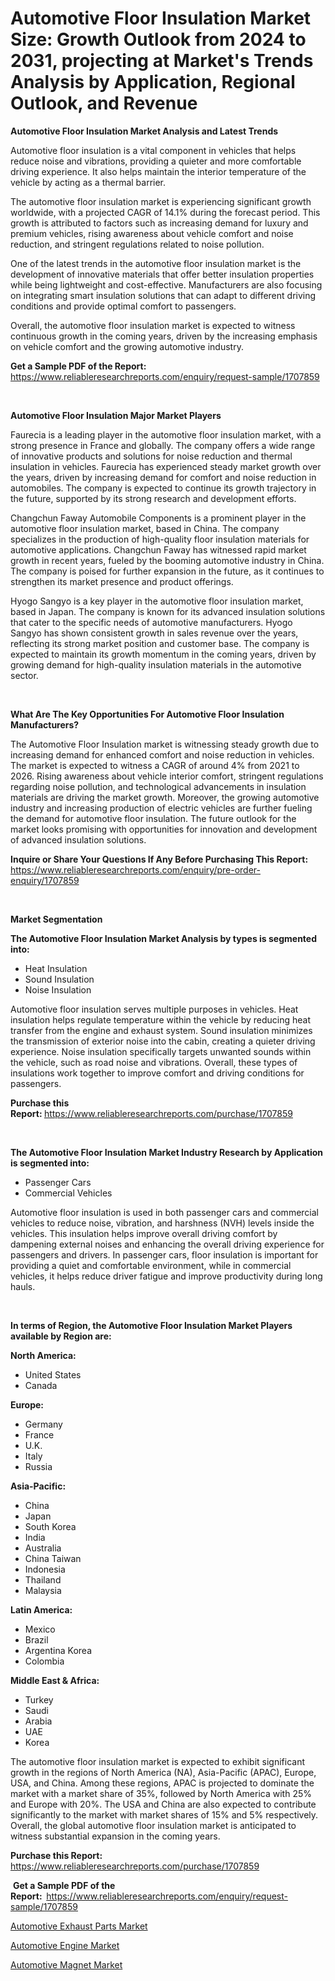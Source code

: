 <p><h1>Automotive Floor Insulation Market Size: Growth Outlook from 2024 to 2031, projecting at Market's Trends Analysis by Application, Regional Outlook, and Revenue</h1></p><p><strong>Automotive Floor Insulation Market Analysis and Latest Trends</strong></p>
<p><p>Automotive floor insulation is a vital component in vehicles that helps reduce noise and vibrations, providing a quieter and more comfortable driving experience. It also helps maintain the interior temperature of the vehicle by acting as a thermal barrier.</p><p>The automotive floor insulation market is experiencing significant growth worldwide, with a projected CAGR of 14.1% during the forecast period. This growth is attributed to factors such as increasing demand for luxury and premium vehicles, rising awareness about vehicle comfort and noise reduction, and stringent regulations related to noise pollution. </p><p>One of the latest trends in the automotive floor insulation market is the development of innovative materials that offer better insulation properties while being lightweight and cost-effective. Manufacturers are also focusing on integrating smart insulation solutions that can adapt to different driving conditions and provide optimal comfort to passengers.</p><p>Overall, the automotive floor insulation market is expected to witness continuous growth in the coming years, driven by the increasing emphasis on vehicle comfort and the growing automotive industry.</p></p>
<p><strong>Get a Sample PDF of the Report:&nbsp;</strong> <a href="https://www.reliableresearchreports.com/enquiry/request-sample/1707859">https://www.reliableresearchreports.com/enquiry/request-sample/1707859</a></p>
<p>&nbsp;</p>
<p><strong>Automotive Floor Insulation Major Market Players</strong></p>
<p><p>Faurecia is a leading player in the automotive floor insulation market, with a strong presence in France and globally. The company offers a wide range of innovative products and solutions for noise reduction and thermal insulation in vehicles. Faurecia has experienced steady market growth over the years, driven by increasing demand for comfort and noise reduction in automobiles. The company is expected to continue its growth trajectory in the future, supported by its strong research and development efforts.</p><p>Changchun Faway Automobile Components is a prominent player in the automotive floor insulation market, based in China. The company specializes in the production of high-quality floor insulation materials for automotive applications. Changchun Faway has witnessed rapid market growth in recent years, fueled by the booming automotive industry in China. The company is poised for further expansion in the future, as it continues to strengthen its market presence and product offerings.</p><p>Hyogo Sangyo is a key player in the automotive floor insulation market, based in Japan. The company is known for its advanced insulation solutions that cater to the specific needs of automotive manufacturers. Hyogo Sangyo has shown consistent growth in sales revenue over the years, reflecting its strong market position and customer base. The company is expected to maintain its growth momentum in the coming years, driven by growing demand for high-quality insulation materials in the automotive sector.</p></p>
<p>&nbsp;</p>
<p><strong>What Are The Key Opportunities For Automotive Floor Insulation Manufacturers?</strong></p>
<p><p>The Automotive Floor Insulation market is witnessing steady growth due to increasing demand for enhanced comfort and noise reduction in vehicles. The market is expected to witness a CAGR of around 4% from 2021 to 2026. Rising awareness about vehicle interior comfort, stringent regulations regarding noise pollution, and technological advancements in insulation materials are driving the market growth. Moreover, the growing automotive industry and increasing production of electric vehicles are further fueling the demand for automotive floor insulation. The future outlook for the market looks promising with opportunities for innovation and development of advanced insulation solutions.</p></p>
<p><strong>Inquire or Share Your Questions If Any Before Purchasing This Report:</strong> <a href="https://www.reliableresearchreports.com/enquiry/pre-order-enquiry/1707859">https://www.reliableresearchreports.com/enquiry/pre-order-enquiry/1707859</a></p>
<p>&nbsp;</p>
<p><strong>Market Segmentation</strong></p>
<p><strong>The Automotive Floor Insulation Market Analysis by types is segmented into:</strong></p>
<p><ul><li>Heat Insulation</li><li>Sound Insulation</li><li>Noise Insulation</li></ul></p>
<p><p>Automotive floor insulation serves multiple purposes in vehicles. Heat insulation helps regulate temperature within the vehicle by reducing heat transfer from the engine and exhaust system. Sound insulation minimizes the transmission of exterior noise into the cabin, creating a quieter driving experience. Noise insulation specifically targets unwanted sounds within the vehicle, such as road noise and vibrations. Overall, these types of insulations work together to improve comfort and driving conditions for passengers.</p></p>
<p><strong>Purchase this Report:&nbsp;</strong><a href="https://www.reliableresearchreports.com/purchase/1707859">https://www.reliableresearchreports.com/purchase/1707859</a></p>
<p>&nbsp;</p>
<p><strong>The Automotive Floor Insulation Market Industry Research by Application is segmented into:</strong></p>
<p><ul><li>Passenger Cars</li><li>Commercial Vehicles</li></ul></p>
<p><p>Automotive floor insulation is used in both passenger cars and commercial vehicles to reduce noise, vibration, and harshness (NVH) levels inside the vehicles. This insulation helps improve overall driving comfort by dampening external noises and enhancing the overall driving experience for passengers and drivers. In passenger cars, floor insulation is important for providing a quiet and comfortable environment, while in commercial vehicles, it helps reduce driver fatigue and improve productivity during long hauls.</p></p>
<p>&nbsp;</p>
<p><strong>In terms of Region, the Automotive Floor Insulation Market Players available by Region are:</strong></p>
<p>
    <p> <strong> North America: </strong>
        <ul>
            <li>United States</li>
            <li>Canada</li>
        </ul>
        </p> 
    <p> <strong> Europe: </strong>
        <ul>
            <li>Germany</li>
            <li>France</li>
            <li>U.K.</li>
            <li>Italy</li>
            <li>Russia</li>
        </ul>
        </p> 
    <p> <strong> Asia-Pacific: </strong>
        <ul>
            <li>China</li>
            <li>Japan</li>
            <li>South Korea</li>
            <li>India</li>
            <li>Australia</li>
            <li>China Taiwan</li>
            <li>Indonesia</li>
            <li>Thailand</li>
            <li>Malaysia</li>
        </ul>
        </p> 
    <p> <strong> Latin America: </strong>
        <ul>
            <li>Mexico</li>
            <li>Brazil</li>
            <li>Argentina Korea</li>
            <li>Colombia</li>
        </ul>
        </p> 
    <p> <strong> Middle East & Africa: </strong>
        <ul>
            <li>Turkey</li>
            <li>Saudi</li>
            <li>Arabia</li>
            <li>UAE</li>
            <li>Korea</li>
        </ul>
    </p>
    </p>
<p><p>The automotive floor insulation market is expected to exhibit significant growth in the regions of North America (NA), Asia-Pacific (APAC), Europe, USA, and China. Among these regions, APAC is projected to dominate the market with a market share of 35%, followed by North America with 25% and Europe with 20%. The USA and China are also expected to contribute significantly to the market with market shares of 15% and 5% respectively. Overall, the global automotive floor insulation market is anticipated to witness substantial expansion in the coming years.</p></p>
<p><strong>Purchase this Report: </strong><a href="https://www.reliableresearchreports.com/purchase/1707859">https://www.reliableresearchreports.com/purchase/1707859</a></p>
<p>&nbsp;<strong>Get a Sample PDF of the Report:&nbsp;&nbsp;</strong><a href="https://www.reliableresearchreports.com/enquiry/request-sample/1707859">https://www.reliableresearchreports.com/enquiry/request-sample/1707859</a></p>
<p><strong></strong></p>
<p><p><a href="https://github.com/yemakinde/Market-Research-Report-List-1/blob/main/automotive-exhaust-parts-market.md">Automotive Exhaust Parts Market</a></p><p><a href="https://github.com/jsmusil/Market-Research-Report-List-2/blob/main/automotive-engine-market.md">Automotive Engine Market</a></p><p><a href="https://github.com/bmorecock/Market-Research-Report-List-2/blob/main/automotive-magnet-market.md">Automotive Magnet Market</a></p></p>